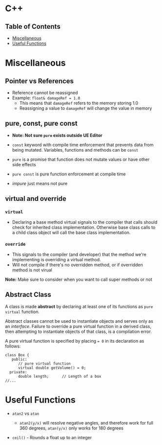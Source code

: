 # C++

## Table of Contents

- [Miscellaneous](#miscellaneous)
- [Useful Functions](#useful-functions)

# Miscellaneous

## Pointer vs References

- Reference cannot be reassigned
- Example: `float& damageRef = 1.0`
  - This means that `damageRef` refers to the memory storing 1.0 
  - Reassigning a value to `damageRef` will change the value in memory

## pure, const, pure const

- **Note: Not sure `pure` exists outside UE Editor**

- `const` keyword with compile time enforcement that prevents data from being mutated. Variables, functions and methods can be `const`

- `pure` is a promise that function does not mutate values or have other side effects

- `pure const` is pure function enforcement at compile time  

- *impure* just means not pure

## virtual and override

### `virtual`
- Declaring a base method virtual signals to the compiler that calls should check for inherited class implementation. Otherwise base class calls to a child class object will call the base class implementation.

### `override`
- This signals to the compiler (and developer) that the method we're implementing is overriding a virtual method. 
- Will not compile if there's no overridden method, or if overridden method is not virual

**Note:** Make sure to consider when you want to call super methods or not

## Abstract Class

A class is made **abstract** by declaring at least one of its functions as `pure virtual` function. 

Abstract classes cannot be used to instantiate objects and serves only as an *interface*.  Failure to override a pure virtual function in a derived class, then attempting to instantiate objects of that class, is a compilation error.

A pure virtual function is specified by placing `= 0` in its declaration as follows:

```
class Box {
   public:
      // pure virtual function
      virtual double getVolume() = 0;
  private:
      double length;      // Length of a box
//...
```

# Useful Functions

- `atan2` vs `atan` 
  
  - `atan2(y/x)` will resolve negative angles, and therefore work for full 360 degrees, `atan(y/x)` only works for 180 degrees

- `ceil()` - Rounds a float up to an integer 


